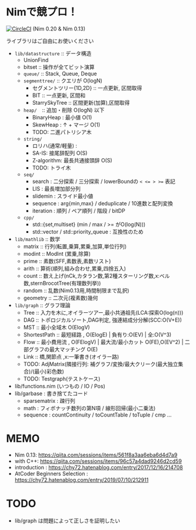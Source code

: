 
# Nimで競プロ！

[![CircleCI](https://circleci.com/gh/Muratam/yukicoder-nim/tree/master.svg?style=svg)](https://circleci.com/gh/Muratam/yukicoder-nim/tree/master) (Nim 0.20 & Nim 0.13)

ライブラリはご自由にお使いください
- `lib/datastructure` :: データ構造
  - UnionFind
  - bitset :: 操作が全てビット演算
  - `queue/` :: Stack, Queue, Deque
  - `segmenttree/` :: クエリが O(logN)
    - セグメントツリー{1D,2D} :: 一点更新, 区間取得
    - BIT :: 一点更新, 区間和
    - StarrySkyTree :: 区間更新(加算),区間取得
  - `heap/`　:: 追加・削除 O(logN) 以下
    - BinaryHeap : 最小値 O(1)
    - SkewHeap : ↑ + マージ O(1)
    - TODO: 二進パトリシア木
  - `string/`
    - ロリハ(通常/軽量) :
    - SA-IS: 接尾辞配列 O(S)
    - Z-algorithm: 最長共通接頭辞 O(S)
    - TODO: トライ木
  - `seq/`
    - search : 二分探索 / 三分探索 / lowerBoundの `< <= > >=` 表記
    - LIS : 最長増加部分列
    - slidemin : スライド最小値
    - sequence : arg{min,max} / deduplicate / 10進数と配列変換
    - iteration : 順列 / ペア順列 / 階段 / bitDP
  - `cpp/`
    - std::{set,multiset} (min / max / >= がO(log(N)))
    - std::vector / std::priority_queue : 互換性のため
- `lib/mathlib` :: 数学
  - matrix :: 行列(転置,乗算,累乗,加算,単位行列)
  - modint :: ModInt (累乗,除算)
  - prime :: 素数(SFF,素数表,素数リスト)
  - arith :: 算術(順列,組み合わせ,累乗,四捨五入)
  - count :: 数え上げ(nCk,カタラン数,第2種スターリング数,x:ベル数,sternBrocotTree(有理数列挙))
  - random :: 乱数(Nim0.13用,時間制限まで乱択)
  - geometry :: 二次元(複素数)幾何
- `lib/graph` :: グラフ理論
  - Tree :: 入力を木に,オイラーツアー,最小共通祖先(LCA:探索O(log(n)))
  - DAG :: トポロジカルソート,DAG判定, 強連結成分分解(SCC:O(V+E))
  - MST :: 最小全域木 O(ElogV)
  - ShortestPath :: 最短経路 , O(ElogE) | 負有り:O(EV) | 全:O(V^3)
  - Flow :: 最小費用流 , O(FElogV) | 最大流/最小カット O(FE),O(EV^2) | 二部グラフの最大マッチング O(E)
  - Link :: 橋,関節点 ,x:一筆書き(オイラー路)
  - TODO: AdjMatrix(隣接行列: 補グラフ/変換/最大クリーク(最大独立集合)/(最小)彩色数)
  - TODO: Testgraph(テストケース)
- lib/functions.nim (いつもの / IO / Pos)
- lib/garbase : 書き捨てたコード
  - sparsematrix : 疎行列
  - math : フィボナッチ数列の第N項 / 線形回帰(最小二乗法)
  - sequence : countContinuity / toCountTable / toTuple / cmp ...

# MEMO
- Nim 0.13: https://qiita.com/sessions/items/561f8a3aa6eba6d4d7a9
- with C++: https://qiita.com/sessions/items/96c57a4dad9246d2cd59
- introduction : https://chy72.hatenablog.com/entry/2017/12/16/214708
- AtCoder Beginners Selection : https://chy72.hatenablog.com/entry/2019/07/10/212911

# TODO
- lib/graph は問題によって正しさを証明したい
